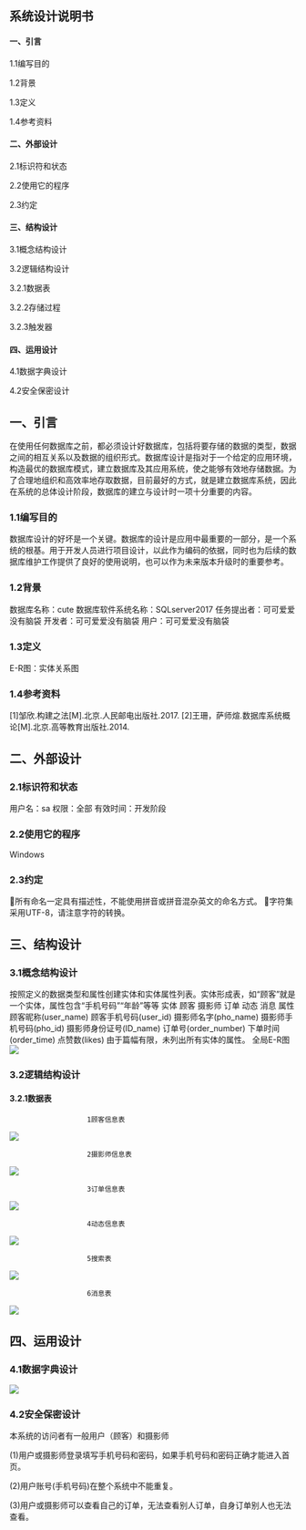 ## 系统设计说明书
#### 一、引言
1.1编写目的

1.2背景

1.3定义

1.4参考资料

#### 二、外部设计
2.1标识符和状态

2.2使用它的程序

2.3约定

#### 三、结构设计
3.1概念结构设计

3.2逻辑结构设计

   3.2.1数据表
   
   3.2.2存储过程
   
   3.2.3触发器
   
#### 四、运用设计

4.1数据字典设计

4.2安全保密设计


## 一、引言
在使用任何数据库之前，都必须设计好数据库，包括将要存储的数据的类型，数据之间的相互关系以及数据的组织形式。数据库设计是指对于一个给定的应用环境，构造最优的数据库模式，建立数据库及其应用系统，使之能够有效地存储数据。为了合理地组织和高效率地存取数据，目前最好的方式，就是建立数据库系统，因此在系统的总体设计阶段，数据库的建立与设计时一项十分重要的内容。
### 1.1编写目的
   数据库设计的好坏是一个关键。数据库的设计是应用中最重要的一部分，是一个系统的根基。用于开发人员进行项目设计，以此作为编码的依据，同时也为后续的数据库维护工作提供了良好的使用说明，也可以作为未来版本升级时的重要参考。
### 1.2背景
数据库名称：cute
数据库软件系统名称：SQLserver2017
任务提出者：可可爱爱没有脑袋
开发者：可可爱爱没有脑袋
用户：可可爱爱没有脑袋
### 1.3定义 
E-R图：实体关系图


### 1.4参考资料
[1]邹欣.构建之法[M].北京.人民邮电出版社.2017.
[2]王珊，萨师煊.数据库系统概论[M].北京.高等教育出版社.2014.

## 二、外部设计
### 2.1标识符和状态
用户名：sa
权限：全部
有效时间：开发阶段

### 2.2使用它的程序
Windows
### 2.3约定
所有命名一定具有描述性，不能使用拼音或拼音混杂英文的命名方式。
字符集采用UTF-8，请注意字符的转换。
## 三、结构设计
### 3.1概念结构设计
按照定义的数据类型和属性创建实体和实体属性列表。实体形成表，如“顾客”就是一个实体，属性包含“手机号码”“年龄”等等
实体
顾客
摄影师
订单
动态
消息
属性
顾客昵称(user_name)
顾客手机号码(user_id)
摄影师名字(pho_name)
摄影师手机号码(pho_id)
摄影师身份证号(ID_name)
订单号(order_number)
下单时间(order_time)
点赞数(likes)
由于篇幅有限，未列出所有实体的属性。
全局E-R图
![](https://img2020.cnblogs.com/blog/1952744/202006/1952744-20200613154520864-1401633820.png)

### 3.2逻辑结构设计
#### 3.2.1数据表
                       1顾客信息表
![](https://img2020.cnblogs.com/blog/1952744/202006/1952744-20200613154816611-23930204.png)

                       2摄影师信息表
![](https://img2020.cnblogs.com/blog/1952744/202006/1952744-20200613154848552-1717002698.png)
                       
                       3订单信息表
![](https://img2020.cnblogs.com/blog/1952744/202006/1952744-20200613154908702-368169640.png)

                       4动态信息表
![](https://img2020.cnblogs.com/blog/1952744/202006/1952744-20200613155056766-229049108.png)

                       5搜索表
![](https://img2020.cnblogs.com/blog/1952744/202006/1952744-20200613155124746-410840906.png)

                       6消息表
![](https://img2020.cnblogs.com/blog/1952744/202006/1952744-20200613155150998-1851219788.png)

## 四、运用设计
### 4.1数据字典设计
![](https://img2020.cnblogs.com/blog/1952744/202006/1952744-20200613155403062-1420456180.png)
### 4.2安全保密设计
本系统的访问者有一般用户（顾客）和摄影师

(1)用户或摄影师登录填写手机号码和密码，如果手机号码和密码正确才能进入首页。

(2)用户账号(手机号码)在整个系统中不能重复。

(3)用户或摄影师可以查看自己的订单，无法查看别人订单，自身订单别人也无法查看。
